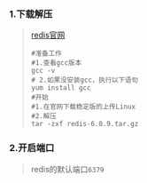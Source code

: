 ### 1.下载解压

> [redis官网](https://redis.io/)
>
> ```shell
> #准备工作
> #1.查看gcc版本
> gcc -v
> # 2.如果没安装gcc，执行以下语句
> yum install gcc
> #开始
> #1.在官网下载稳定版的上传Linux
> #2.解压
> tar -zxf redis-6.0.9.tar.gz
> ```

### 2.开启端口

> redis的默认端口`6379`
>
> 